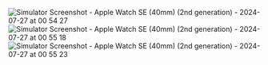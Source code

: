 ![Simulator Screenshot - Apple Watch SE (40mm) (2nd generation) - 2024-07-27 at 00 54 27](https://github.com/user-attachments/assets/15a6b7b5-f02c-47b8-9cea-4357cc3aa6c8)
![Simulator Screenshot - Apple Watch SE (40mm) (2nd generation) - 2024-07-27 at 00 55 18](https://github.com/user-attachments/assets/2b120e32-60e8-43c7-b244-1f4a189a38e6)
![Simulator Screenshot - Apple Watch SE (40mm) (2nd generation) - 2024-07-27 at 00 55 23](https://github.com/user-attachments/assets/a00b0a91-c9db-4dd8-ad63-dfc335456cb7)

